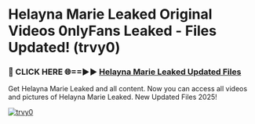 # Helayna Marie Leaked Original Videos 0nlyFans Leaked - Files Updated! (trvy0)

<h3>🔴 CLICK HERE 🌐==►► <a href="https://tinyurl.com/x26r9saj" rel="nofollow">Helayna Marie Leaked Updated Files</a></h3>

Get Helayna Marie Leaked and all content. Now you can access all videos and pictures of Helayna Marie Leaked. New Updated Files 2025!

[![trvy0](https://i.imgur.com/LkgZPqh.gif)](https://tinyurl.com/x26r9saj)
